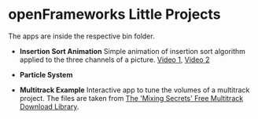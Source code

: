 openFrameworks Little Projects
================

The apps are inside the respective bin folder.

* **Insertion Sort Animation** Simple animation of insertion sort algorithm applied to the three channels of a picture. [Video 1](https://vimeo.com/111658526), [Video 2](https://vimeo.com/111658527)

* **Particle System**

* **Multitrack Example** Interactive app to tune the volumes of a multitrack project. The files are taken from [The 'Mixing Secrets' Free Multitrack Download Library](http://www.cambridge-mt.com/ms-mtk.htm).